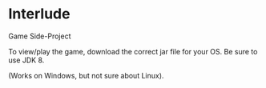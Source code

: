 Interlude
=========

Game Side-Project

To view/play the game, download the correct jar file for your OS. Be sure to use JDK 8. 

(Works on Windows, but not sure about Linux).
